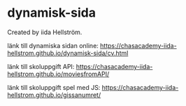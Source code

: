 # dynamisk-sida

Created by iida Hellström.

länk till dynamiska sidan online: https://chasacademy-iida-hellstrom.github.io/dynamisk-sida/cv.html

länk till skoluppgift API: https://chasacademy-iida-hellstrom.github.io/moviesfromAPI/

länk till skoluppgift spel med JS: https://chasacademy-iida-hellstrom.github.io/gissanumret/
